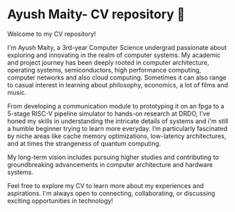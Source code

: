 # Ayush Maity- CV repository 🌟

Welcome to my CV repository! 

I'm Ayush Maity, a 3rd-year Computer Science undergrad passionate about exploring and innovating in the realm of computer systems. My academic and project journey has been deeply rooted in computer architecture, operating systems, semiconductors, high performance computing, computer networks and also cloud computing. Sometimes it can also range to casual interest in learning about philosophy, economics, a lot of films and music.

From developing a communication module to prototyping it on an fpga to a 5-stage RISC-V pipeline simulator to hands-on research at DRDO, I’ve honed my skills in understanding the intricate details of systems and i'm still a humble beginner trying to learn more everyday. I’m particularly fascinated by niche areas like cache memory optimizations, low-latency architectures, and at times the strangeness of quantum computing.

My long-term vision includes pursuing higher studies and contributing to groundbreaking advancements in computer architecture and hardware systems.

Feel free to explore my CV to learn more about my experiences and aspirations. I'm always open to connecting, collaborating, or discussing exciting opportunities in technology!
